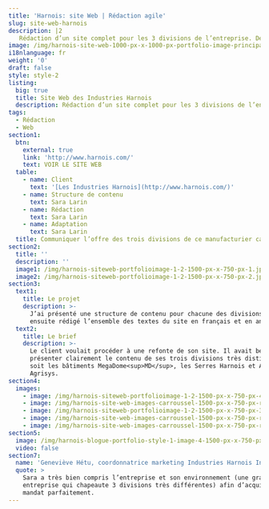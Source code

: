 ```yaml
---
title: 'Harnois: site Web | Rédaction agile'
slug: site-web-harnois
description: |2
   Rédaction d’un site complet pour les 3 divisions de l’entreprise. Découvrir le projet.
image: /img/harnois-site-web-1000-px-x-1000-px-portfolio-image-principale.png
i18nlanguage: fr
weight: '0'
draft: false
style: style-2
listing:
  big: true
  title: Site Web des Industries Harnois
  description: Rédaction d’un site complet pour les 3 divisions de l’entreprise
tags:
  - Rédaction
  - Web
section1:
  btn:
    external: true
    link: 'http://www.harnois.com/'
    text: VOIR LE SITE WEB
  table:
    - name: Client
      text: '[Les Industries Harnois](http://www.harnois.com/)'
    - name: Structure de contenu
      text: Sara Larin
    - name: Rédaction
      text: Sara Larin
    - name: Adaptation
      text: Sara Larin
  title: Communiquer l’offre des trois divisions de ce manufacturier canadien
section2:
  title: ''
  description: ''
  image1: /img/harnois-siteweb-portfolioimage-1-2-1500-px-x-750-px-1.jpg
  image2: /img/harnois-siteweb-portfolioimage-1-2-1500-px-x-750-px-2.jpg
section3:
  text1:
    title: Le projet
    description: >-
      J’ai présenté une structure de contenu pour chacune des divisions. J’ai
      ensuite rédigé l’ensemble des textes du site en français et en anglais.  
  text2:
    title: Le brief
    description: >-
      Le client voulait procéder à une refonte de son site. Il avait besoin de
      présenter clairement le contenu de ses trois divisions très distinctes,
      soit les bâtiments MegaDome<sup>MD</sup>, les Serres Harnois et Agronomie
      Agrisys.
section4:
  images:
    - image: /img/harnois-siteweb-portfolioimage-1-2-1500-px-x-750-px-4.jpg
    - image: /img/harnois-site-web-images-carroussel-1500-px-x-750-px-rev2-1.png
    - image: /img/harnois-siteweb-portfolioimage-1-2-1500-px-x-750-px-3.jpg
    - image: /img/harnois-site-web-images-carroussel-1500-px-x-750-px-rev2-2.png
    - image: /img/harnois-site-web-images-carroussel-1500-px-x-750-px-rev2-3.png
section5:
  image: /img/harnois-blogue-portfolio-style-1-image-4-1500-px-x-750-px.jpg
  video: false
section7:
  name: 'Geneviève Hétu, coordonnatrice marketing Industries Harnois Inc. '
  quote: >
    Sara a très bien compris l’entreprise et son environnement (une grande
    entreprise qui chapeaute 3 divisions très différentes) afin d’acquitter son
    mandat parfaitement.
---
```


